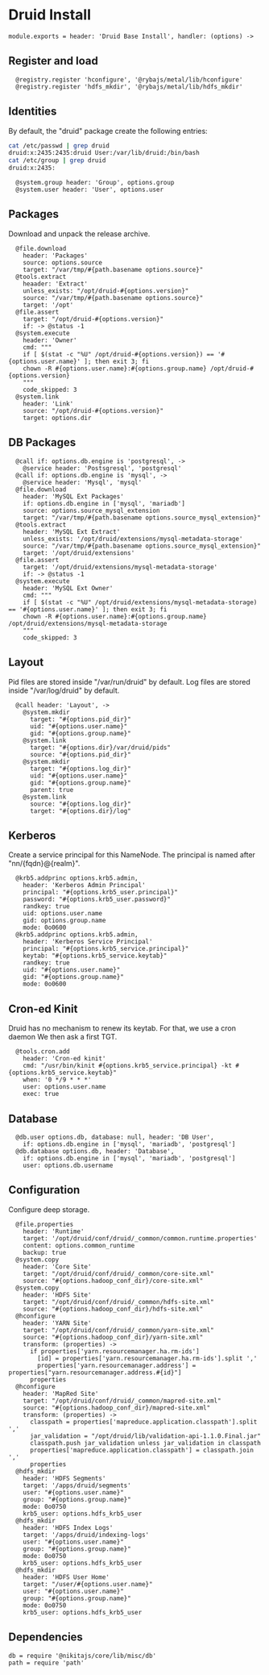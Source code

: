 
# Druid Install

    module.exports = header: 'Druid Base Install', handler: (options) ->

## Register and load

      @registry.register 'hconfigure', '@rybajs/metal/lib/hconfigure'
      @registry.register 'hdfs_mkdir', '@rybajs/metal/lib/hdfs_mkdir'

## Identities

By default, the "druid" package create the following entries:

```bash
cat /etc/passwd | grep druid
druid:x:2435:2435:druid User:/var/lib/druid:/bin/bash
cat /etc/group | grep druid
druid:x:2435:
```

      @system.group header: 'Group', options.group
      @system.user header: 'User', options.user

## Packages

Download and unpack the release archive.

      @file.download
        header: 'Packages'
        source: options.source
        target: "/var/tmp/#{path.basename options.source}"
      @tools.extract
        heaader: 'Extract'
        unless_exists: "/opt/druid-#{options.version}"
        source: "/var/tmp/#{path.basename options.source}"
        target: '/opt'
      @file.assert
        target: "/opt/druid-#{options.version}"
        if: -> @status -1
      @system.execute
        header: 'Owner'
        cmd: """
        if [ $(stat -c "%U" /opt/druid-#{options.version}) == '#{options.user.name}' ]; then exit 3; fi
        chown -R #{options.user.name}:#{options.group.name} /opt/druid-#{options.version}
        """
        code_skipped: 3
      @system.link
        header: 'Link'
        source: "/opt/druid-#{options.version}"
        target: options.dir

## DB Packages

      @call if: options.db.engine is 'postgresql', ->
        @service header: 'Postsgresql', 'postgresql'
      @call if: options.db.engine is 'mysql', ->
        @service header: 'Mysql', 'mysql'
      @file.download
        header: 'MySQL Ext Packages'
        if: options.db.engine in ['mysql', 'mariadb']
        source: options.source_mysql_extension
        target: "/var/tmp/#{path.basename options.source_mysql_extension}"
      @tools.extract
        header: 'MySQL Ext Extract'
        unless_exists: '/opt/druid/extensions/mysql-metadata-storage'
        source: "/var/tmp/#{path.basename options.source_mysql_extension}"
        target: '/opt/druid/extensions'
      @file.assert
        target: '/opt/druid/extensions/mysql-metadata-storage'
        if: -> @status -1
      @system.execute
        header: 'MySQL Ext Owner'
        cmd: """
        if [ $(stat -c "%U" /opt/druid/extensions/mysql-metadata-storage) == '#{options.user.name}' ]; then exit 3; fi
        chown -R #{options.user.name}:#{options.group.name} /opt/druid/extensions/mysql-metadata-storage
        """
        code_skipped: 3

## Layout

Pid files are stored inside "/var/run/druid" by default.
Log files are stored inside "/var/log/druid" by default.

      @call header: 'Layout', ->
        @system.mkdir
          target: "#{options.pid_dir}"
          uid: "#{options.user.name}"
          gid: "#{options.group.name}"
        @system.link
          target: "#{options.dir}/var/druid/pids"
          source: "#{options.pid_dir}"
        @system.mkdir
          target: "#{options.log_dir}"
          uid: "#{options.user.name}"
          gid: "#{options.group.name}"
          parent: true
        @system.link
          source: "#{options.log_dir}"
          target: "#{options.dir}/log"

## Kerberos

Create a service principal for this NameNode. The principal is named after
"nn/{fqdn}@{realm}".

      @krb5.addprinc options.krb5.admin,
        header: 'Kerberos Admin Principal'
        principal: "#{options.krb5_user.principal}"
        password: "#{options.krb5_user.password}"
        randkey: true
        uid: options.user.name
        gid: options.group.name
        mode: 0o0600
      @krb5.addprinc options.krb5.admin,
        header: 'Kerberos Service Principal'
        principal: "#{options.krb5_service.principal}"
        keytab: "#{options.krb5_service.keytab}"
        randkey: true
        uid: "#{options.user.name}"
        gid: "#{options.group.name}"
        mode: 0o0600

## Cron-ed Kinit

Druid has no mechanism to renew its keytab. For that, we use a cron daemon
We then ask a first TGT.

      @tools.cron.add
        header: 'Cron-ed kinit'
        cmd: "/usr/bin/kinit #{options.krb5_service.principal} -kt #{options.krb5_service.keytab}"
        when: '0 */9 * * *'
        user: options.user.name
        exec: true

## Database

      @db.user options.db, database: null, header: 'DB User',
        if: options.db.engine in ['mysql', 'mariadb', 'postgresql']
      @db.database options.db, header: 'Database',
        if: options.db.engine in ['mysql', 'mariadb', 'postgresql']
        user: options.db.username

## Configuration

Configure deep storage.

      @file.properties
        header: 'Runtime'
        target: '/opt/druid/conf/druid/_common/common.runtime.properties'
        content: options.common_runtime
        backup: true
      @system.copy
        header: 'Core Site'
        target: "/opt/druid/conf/druid/_common/core-site.xml"
        source: "#{options.hadoop_conf_dir}/core-site.xml"
      @system.copy
        header: 'HDFS Site'
        target: "/opt/druid/conf/druid/_common/hdfs-site.xml"
        source: "#{options.hadoop_conf_dir}/hdfs-site.xml"
      @hconfigure
        header: 'YARN Site'
        target: "/opt/druid/conf/druid/_common/yarn-site.xml"
        source: "#{options.hadoop_conf_dir}/yarn-site.xml"
        transform: (properties) ->
          if properties['yarn.resourcemanager.ha.rm-ids']
            [id] = properties['yarn.resourcemanager.ha.rm-ids'].split ','
            properties['yarn.resourcemanager.address'] = properties["yarn.resourcemanager.address.#{id}"]
          properties
      @hconfigure
        header: 'MapRed Site'
        target: "/opt/druid/conf/druid/_common/mapred-site.xml"
        source: "#{options.hadoop_conf_dir}/mapred-site.xml"
        transform: (properties) ->
          classpath = properties['mapreduce.application.classpath'].split ','
          jar_validation = "/opt/druid/lib/validation-api-1.1.0.Final.jar"
          classpath.push jar_validation unless jar_validation in classpath
          properties['mapreduce.application.classpath'] = classpath.join ','
          properties
      @hdfs_mkdir
        header: 'HDFS Segments'
        target: '/apps/druid/segments'
        user: "#{options.user.name}"
        group: "#{options.group.name}"
        mode: 0o0750
        krb5_user: options.hdfs_krb5_user
      @hdfs_mkdir
        header: 'HDFS Index Logs'
        target: '/apps/druid/indexing-logs'
        user: "#{options.user.name}"
        group: "#{options.group.name}"
        mode: 0o0750
        krb5_user: options.hdfs_krb5_user
      @hdfs_mkdir
        header: 'HDFS User Home'
        target: "/user/#{options.user.name}"
        user: "#{options.user.name}"
        group: "#{options.group.name}"
        mode: 0o0750
        krb5_user: options.hdfs_krb5_user

## Dependencies

    db = require '@nikitajs/core/lib/misc/db'
    path = require 'path'
